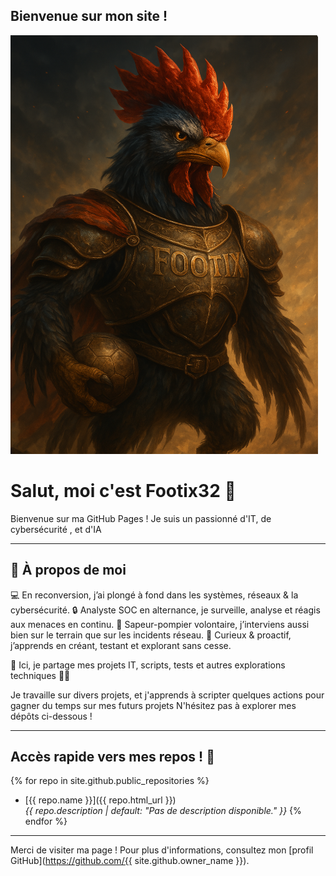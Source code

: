 Bienvenue sur mon site !
---
![Footix32](Files/Footix.png)

# Salut, moi c'est Footix32 👋

Bienvenue sur ma GitHub Pages ! Je suis un passionné d'IT, de cybersécurité , et d'IA   


---

## 🌟 À propos de moi

💻 En reconversion, j’ai plongé à fond dans les systèmes, réseaux & la cybersécurité.
🔒 Analyste SOC en alternance, je surveille, analyse et réagis aux menaces en continu.
🚒 Sapeur-pompier volontaire, j’interviens aussi bien sur le terrain que sur les incidents réseau.
🧠 Curieux & proactif, j’apprends en créant, testant et explorant sans cesse.

📂 Ici, je partage mes projets IT, scripts, tests et autres explorations techniques 👨‍💻

Je travaille sur divers projets, et j'apprends à scripter quelques actions pour gagner du temps sur mes futurs projets
N'hésitez pas à explorer mes dépôts ci-dessous !

---

## Accès rapide vers mes repos ! 🐥

{% for repo in site.github.public_repositories %}
- [{{ repo.name }}]({{ repo.html_url }})  
  *{{ repo.description | default: "Pas de description disponible." }}*
{% endfor %}

---

Merci de visiter ma page ! Pour plus d'informations, consultez mon [profil GitHub](https://github.com/{{ site.github.owner_name }}).
